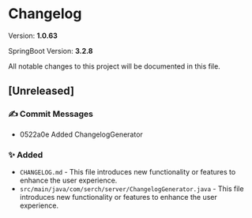# Changelog

Version: **1.0.63**

SpringBoot Version: **3.2.8**

All notable changes to this project will be documented in this file.

## [Unreleased]

### ✍️ Commit Messages

* 0522a0e Added ChangelogGenerator

### ✨ Added

* `CHANGELOG.md` - This file introduces new functionality or features to enhance the user experience.
* `src/main/java/com/serch/server/ChangelogGenerator.java` - This file introduces new functionality or features to enhance the user experience.


